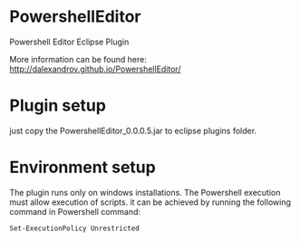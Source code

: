 PowershellEditor
================

Powershell Editor Eclipse Plugin

More information can be found here: http://dalexandrov.github.io/PowershellEditor/

Plugin setup
================
just copy the PowershellEditor_0.0.0.5.jar to eclipse plugins folder.

Environment setup
================
The plugin runs only on windows installations. 
The Powershell execution must allow execution of scripts. it can be achieved by running the following command in Powershell command:

<code>Set-ExecutionPolicy Unrestricted</code>

